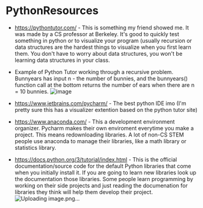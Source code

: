 # PythonResources

* https://pythontutor.com/ - This is something my friend showed me. It was made by a CS professor at Berkeley. It's good to quickly test something in python or to visualize your program (usually recursion or data structures are the hardest things to visualize when you first learn them. You don't have to worry about data structures, you won't be learning data structures in your class. 
* Example of Python Tutor working through a recursive problem. Bunnyears has input n - the number of bunnies, and the bunnyears() function call at the bottom returns the number of ears when there are n = 10 bunnies. 
![image](https://user-images.githubusercontent.com/73054034/135539463-a6387452-aefc-42ff-a758-7fa6f20d9005.png)

* https://www.jetbrains.com/pycharm/ - The best python IDE imo (I'm pretty sure this has a visualizer extention based on the python tutor site)
* https://www.anaconda.com/ - This a development environment organizer. Pycharm makes their own enviroment everytime you make a project. This means redownloading libraries. A lot of non-CS STEM people use anaconda to manage their libraries, like a math library or statistics library. 
* https://docs.python.org/3/tutorial/index.html - This is the official documentation/source code for the default Python libraries that come when you initially install it. If you are going to learn new libraries look up the documentation those libraries. Some people learn programming by working on their side projects and just reading the documenation for libraries they think will help them develop their project. 
![Uploading image.png…]()
